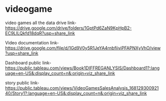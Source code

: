 # videogame


video games all the data drive link-https://drive.google.com/drive/folders/1GptPd6ZaN9KpHpB2-EC9LILQkfd18dqR?usp=share_link

Video documentation link-https://drive.google.com/file/d/1Gd9V0y5R1JeYA4rnbfiiviPFAPNXyVhO/view?usp=share_link

Dashboard public link-https://public.tableau.com/views/Book1DIFFREGANLYSIS/Dashboard1?:language=en-US&:display_count=n&:origin=viz_share_link

story public link-https://public.tableau.com/views/VideoGamesSalesAnalysis_16812930092140/Story1?:language=en-US&:display_count=n&:origin=viz_share_link
